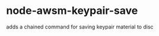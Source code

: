 node-awsm-keypair-save
======================

adds a chained command for saving keypair material to disc
